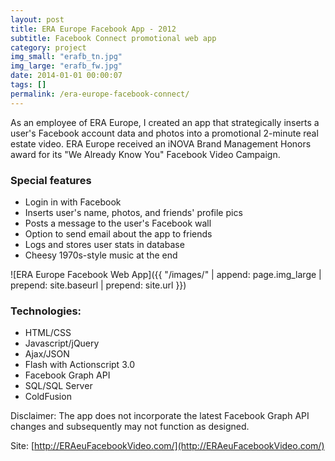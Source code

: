 ```yaml
---
layout: post
title: ERA Europe Facebook App - 2012
subtitle: Facebook Connect promotional web app
category: project
img_small: "erafb_tn.jpg"
img_large: "erafb_fw.jpg"
date: 2014-01-01 00:00:07
tags: []
permalink: /era-europe-facebook-connect/
---
```

As an employee of ERA Europe, I created an app that strategically inserts a user's Facebook account data and photos into a promotional 2-minute real estate video. ERA Europe received an iNOVA Brand Management Honors award for its "We Already Know You" Facebook Video Campaign.

### Special features
* Login in with Facebook
* Inserts user's name, photos, and friends' profile pics
* Posts a message to the user's Facebook wall
* Option to send email about the app to friends
* Logs and stores user stats in database
* Cheesy 1970s-style music at the end

![ERA Europe Facebook Web App]({{ "/images/" | append: page.img_large | prepend: site.baseurl | prepend: site.url  }})

### Technologies:
* HTML/CSS
* Javascript/jQuery
* Ajax/JSON
* Flash with Actionscript 3.0
* Facebook Graph API
* SQL/SQL Server  
* ColdFusion

Disclaimer: The app does not incorporate the latest Facebook Graph API changes and subsequently may not function as designed.

Site: [http://ERAeuFacebookVideo.com/](http://ERAeuFacebookVideo.com/)
